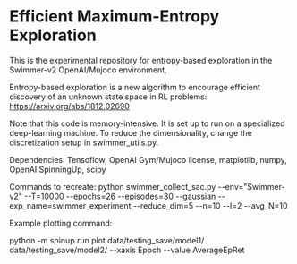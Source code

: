 # Efficient Maximum-Entropy Exploration

This is the experimental repository for entropy-based exploration in the Swimmer-v2 OpenAI/Mujoco environment. 

Entropy-based exploration is a new algorithm to encourage efficient discovery of an unknown state space in RL problems: https://arxiv.org/abs/1812.02690

Note that this code is memory-intensive. It is set up to run on a specialized deep-learning machine. To reduce the dimensionality, change the discretization setup in swimmer_utils.py.

Dependencies: Tensoflow, OpenAI Gym/Mujoco license, matplotlib, numpy, OpenAI SpinningUp, scipy

Commands to recreate:
python swimmer_collect_sac.py --env="Swimmer-v2" --T=10000 --epochs=26 --episodes=30 --gaussian --exp_name=swimmer_experiment --reduce_dim=5 --n=10 --l=2 --avg_N=10

Example plotting command:

python -m spinup.run plot data/testing_save/model1/ data/testing_save/model2/ --xaxis Epoch --value AverageEpRet